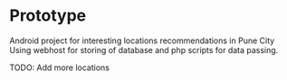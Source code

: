 # Prototype

Android project for interesting locations recommendations in Pune City
Using webhost for storing of database and php scripts for data passing.

TODO: Add more locations
